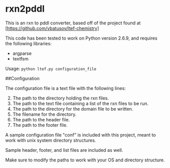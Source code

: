 # rxn2pddl
This is an rxn to pddl converter, based off of the project found at [https://github.com/vbatusov/ltef-chemistry]

This code has been tested to work on Python version 2.6.9, and requires the following libraries:
   
- argparse
- textfsm

Usage: `python ltef.py configuration_file`

##Configuration

The configuration file is a text file with the following lines:

2. The path to the directory holding the rxn files.
3. The path to the text file containing a list of the rxn files to be run.
4. The path to the directory for the domain file to be written.
5. The filename for the directory.
6. The path to the header file.
7. The path to the footer file.
    
A sample configuration file "conf" is included with this project, meant to work with unix system directory structures.

Sample header, footer, and list files are included as well.

Make sure to modify the paths to work with your OS and directory structure.



